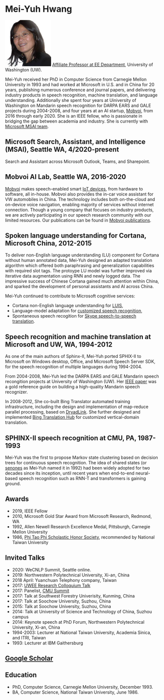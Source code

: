 # Mei-Yuh Hwang
<img src="Hwang_Mei-Yuh-656x656.jpeg" width="150" /> [Affiliate Professor at EE Department](https://www.ece.uw.edu/people/mei-yuh-hwang/), University of Washington (UW).

Mei-Yuh received her PhD in Computer Science from Carnegie Mellon University in 1993 and had worked at Microsoft in U.S. and in China for 20 years,
publishing numerous conference and journal papers, and delivering industry products in speech recognition, machine translation, and language understanding.
Additionally she spent four years at Uiniversity of Washington on Mandarin speech recognition for DARPA EARS and GALE projects during 2004-2008, and four 
years at an AI startup, [Mobvoi](http://www.mobvoi.com), from 2016 through early 2020. She is an IEEE fellow, who is passionate in bridging the gap between 
academia and industry. She is currently with [Microsoft MSAI team](https://www.microsoft.com/en-us/research/people/mehwang/).

## Microsoft Search, Assistant, and Intelligence (MSAI), Seattle WA, 4/2020-present

Search and Assistant across Microsoft Outlook, Teams, and Sharepoint.

## Mobvoi AI Lab, Seattle WA, 2016-2020
[Mobvoi](http://www.mobvoi.com) makes speech-enabled smart [IoT devices](http://store.ticwear.com), from hardware to software, all in-house. Mobvoi also
provides the in-car voice assistant for VW automobiles in China. The technology includes both on-the-cloud and on-device voice navigation, enabling majority of
services without internet connection. Though a young company that focuses on industry products, we are actively participating in our speech research 
community with our limited resources. Our publications can be found in [Mobvoi publications](mobvoi/REAMD.md).

## Spoken language understanding for Cortana, Microsoft China, 2012-2015
To deliver non-English language understanding (LU) component for Cortana without human annotated data, Mei-Yuh designed an adapted translation algorithm which offered both paraphrasing and
generalization capabilities with required slot tags. The protoype LU model was further improved via iterative data augmentation using RNN and newly 
logged data. The impressive success of Chinese Cortana gained much attention within China, and sparked the development of personal assistants 
and AI across China.

Mei-Yuh continued to contribute to Microsoft cognitive services:
* Cortana non-English language understanding for [LUIS](https://azure.microsoft.com/en-us/services/cognitive-services/language-understanding-intelligent-service/),
* Language-model adaptation for [customized speech recognition](https://azure.microsoft.com/en-us/services/cognitive-services/custom-speech-service/),
* Spontaneous speech recogition for [Skype speech-to-speech translation](https://www.techlicious.com/blog/skype-translator-preview-app-launch/).

## Speech recognition and machine translation at Microsoft and UW, WA, 1994-2012
As one of the main authors of Sphinx-II, Mei-Yuh ported SPHIX-II to Microsoft on Windows desktop, Office, and Microsoft Speech Server SDK, for the speech recognition of multiple languages during 1994-2004.

From 2004-2008, Mei-Yuh led the DARPA EARS and GALE Mandarin speech recongition projects at University of Washington (UW). 
Her [IEEE paper](https://ieeexplore.ieee.org/document/5165110) was a gold reference guide on building a high-quality Mandarin speech recognizer.

In 2008-2012, She co-built Bing Translator automated training infrastructure, including the design and implementation of map-reduce parallel
processing, based on [DryadLink](https://www.microsoft.com/en-us/research/project/dryadlinq/). She further designed and 
implemented [Bing Translation Hub](https://www.microsoft.com/en-us/translator/business/customization/) for customized vertical-domain translation.

## SPHINX-II speech recognition at CMU, PA, 1987-1993
Mei-Yuh was the first to propose Markov state clustering based on decision trees for continuous speech recognition. The idea of shared states
(or [senones](https://ieeexplore.ieee.org/document/225979/) as Mei-Yuh named it in 1992) had been widely adopted for two decades since its inception, until recent years when end-to-end neural-based speech recognition such as RNN-T and transformers is gaining ground.

## Awards
* 2019, IEEE Fellow
* 2010, Microsoft Gold Star Award from Microsoft Research, Redmond, WA
* 1992, Allen Newell Research Excellence Medal, Pittsburgh, Carnegie Mellon University
* 1986, [Phi Tao Phi Scholastic Honor Society](http://www.phitauphi.org.tw/), recommended by National Taiwan University

## Invited Talks
* 2020: WeCNLP Summit, Seattle online.
* 2019: Northwestern Polytechnical University, Xi-an, China
* 2018 April: Yuanchuan Telephony company, Taiwan
* 2017: [UWEE Research Colloquium Talk](https://www.youtube.com/watch?v=iVnBcGXBs3w)
* 2017: Panelist, [CMU Summit](https://cmu-summit.net/past-summits/)
* 2017: Talk at Southwest Forestry Univerisity, Kunming, China
* 2017: Talk at Soochow University, Suzhou, China
* 2015: Talk at Soochow University, Suzhou, China
* 2014: Talk at University of Science and Technology of China, Suzhou campus
* 2014: Keynote speech at PhD Forum, Northwestern Polytechnical University, Xi-an, China
* 1994-2003: Lecturer at National Taiwan University, Academia Sinica, and ITRI, Taiwan
* 1993: Lecturer at IBM Gaithersburg

## [Google Scholar](https://scholar.google.com/scholar?hl=en&as_sdt=0%2C5&q=mei-yuh+hwang&btnG=&oq=mei-yuh+hwang)

## Education
* PhD, Computer Science, Carnegie Mellon University, December 1993.
* BA, Computer Science, National Taiwan University, June 1986.



